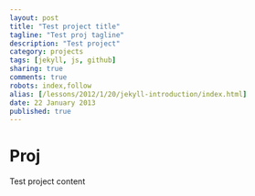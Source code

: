 ```yaml
---
layout: post
title: "Test project title"
tagline: "Test proj tagline"
description: "Test project"
category: projects
tags: [jekyll, js, github]
sharing: true
comments: true
robots: index,follow
alias: [/lessons/2012/1/20/jekyll-introduction/index.html]
date: 22 January 2013
published: true
---
```

# Proj
Test project content